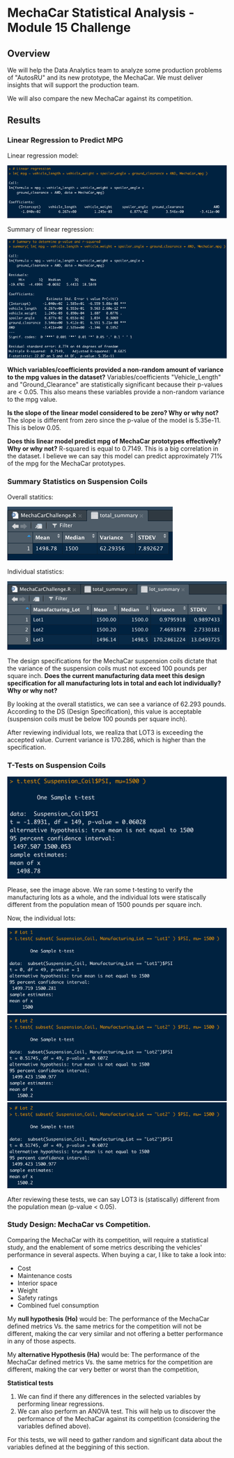 # MechaCar Statistical Analysis - Module 15 Challenge

## Overview
We will help the Data Analytics team to analyze some production problems of "AutosRU" and its new prototype, the MechaCar. We must deliver insights that will support the production team.

We will also compare the new MechaCar against its competition.

## Results 
### Linear Regression to Predict MPG
Linear regression model:

![Linear Regression Model](resources/linear_regression.png)

Summary of linear regression:

![Summary Regression Model](resources/summary_linear_regression.png)

**Which variables/coefficients provided a non-random amount of variance to the mpg values in the dataset?**
Variables/coefficients "Vehicle_Length" and "Ground_Clearance" are statistically significant because their p-values are < 0.05. This also means these variables provide a non-random variance to the mpg value.

**Is the slope of the linear model considered to be zero? Why or why not?**
The slope is different from zero since the p-value of the model is 5.35e-11. This is below 0.05.

**Does this linear model predict mpg of MechaCar prototypes effectively? Why or why not?**
R-squared is equal to 0.7149. This is a big correlation in the dataset. I believe we can say this model can predict approximately 71% of the mpg for the MechaCar prototypes.

### Summary Statistics on Suspension Coils

Overall statitics:

![Overall statistics](resources/summary_stats_all_lots.png)

Individual statistics:

![Individual statistics](resources/stats_individual_lots.png)

The design specifications for the MechaCar suspension coils dictate that the variance of the suspension coils must not exceed 100 pounds per square inch. **Does the current manufacturing data meet this design specification for all manufacturing lots in total and each lot individually? Why or why not?**

By looking at the overall statistics, we can see a variance of 62.293 pounds. According to the DS (Design Specification), this value is acceptable (suspension coils must be below 100 pounds per square inch).

After reviewing individual lots, we realiza that LOT3 is exceeding the accepted value. Current variance is 170.286, which is higher than the specification.

### T-Tests on Suspension Coils

![T-tests Suspension Coils](resources/t_test_suspension_coils_all.png)

Please, see the image above. We ran some t-testing to verify the manufacturing lots as a whole, and the individual lots were statiscally different from the population mean of 1500 pounds per square inch.

Now, the individual lots:

![T-tests Suspension Coils - LOT1](resources/t_test_suspension_coils_lot1.png)
![T-tests Suspension Coils - LOT2](resources/t_test_suspension_coils_lot2.png)
![T-tests Suspension Coils - LOT3](resources/t_test_suspension_coils_lot2.png)

After reviewing these tests, we can say LOT3 is (statiscally) different from the population mean (p-value < 0.05).

### Study Design: MechaCar vs Competition.
Comparing the MechaCar with its competition, will require a statistical study, and the enablement of some metrics describing the vehicles' performance in several aspects. When buying a car, I like to take a look into:

- Cost
- Maintenance costs
- Interior space
- Weight
- Safety ratings
- Combined fuel consumption


My **null hypothesis (Ho)** would be:
The performance of the MechaCar defined metrics Vs. the same metrics for the competition will not be different, making the car very similar and not offering a better performance in any of those aspects.

My **alternative Hypothesis (Ha)** would be:
The performance of the MechaCar defined metrics Vs. the same metrics for the competition are different, making the car very better or worst than the competition,

**Statistical tests**
1. We can find if there any differences in the selected variables by performing linear regressions. 
2. We can also perform an ANOVA test. This will help us to discover the performance of the MechaCar against its competition (considering the variables defined above). 

For this tests, we will need to gather random and significant data about the variables defined at the beggining of this section.